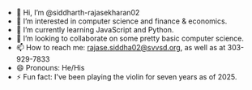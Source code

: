 - 👋 Hi, I’m @siddharth-rajasekharan02
- 👀 I’m interested in computer science and finance & economics.
- 🌱 I’m currently learning JavaScript and Python.
- 💞️ I’m looking to collaborate on some pretty basic computer science.
- 📫 How to reach me: rajase.siddha02@svvsd.org, as well as at 303-929-7833
- 😄 Pronouns: He/His
- ⚡ Fun fact: I've been playing the violin for seven years as of 2025.

<!---
siddharth-rajasekharan02/siddharth-rajasekharan02 is a ✨ special ✨ repository because its `README.md` (this file) appears on your GitHub profile.
You can click the Preview link to take a look at your changes.
--->

